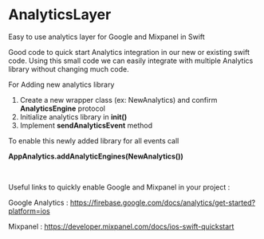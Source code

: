 # AnalyticsLayer
Easy to use analytics layer for Google and Mixpanel in Swift

Good code to quick start Analytics integration in our new or existing swift code.
Using this small code we can easily integrate with multiple Analytics library without changing much code.

For Adding new analytics library
1)	Create a new wrapper class (ex: NewAnalytics) and confirm **AnalyticsEngine** protocol 
2)	Initialize analytics library in **init()**
3)	Implement **sendAnalyticsEvent** method


To enable this newly added library for all events call 

**AppAnalytics.addAnalyticEngines(NewAnalytics())**


<br>

Useful links to quickly enable Google and Mixpanel in your project :

Google Analytics : https://firebase.google.com/docs/analytics/get-started?platform=ios

Mixpanel : https://developer.mixpanel.com/docs/ios-swift-quickstart

